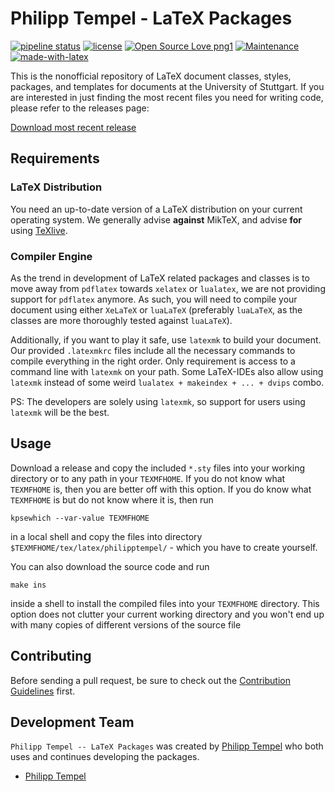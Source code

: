 # Philipp Tempel - LaTeX Packages

[![pipeline status](https://gitlab.com/philipptempel/latex-package/badges/master/pipeline.svg)](https://gitlab.com/philipptempel/latex-package/commits/master)
[![license](https://img.shields.io/badge/license-LPPL--1.3c-brightgreen)](https://gitlab.com/philipptempel/latex-package/blob/master/LICENSE.txt)
[![Open Source Love png1](https://badges.frapsoft.com/os/v1/open-source.png?v=103)](https://gitlab.com/philipptempel/latex-package/)
[![Maintenance](https://img.shields.io/badge/Maintained%3F-yes-green.svg)](https://gitlab.com/philipptempel/latex-package/activity)
[![made-with-latex](https://img.shields.io/badge/Made%20with-LaTeX-1f425f.svg)](https://gitlab.com/philipptempel/latex-package/)

This is the nonofficial repository of LaTeX document classes, styles, packages, and templates for documents at the University of Stuttgart.
If you are interested in just finding the most recent files you need for writing code, please refer to the releases page:

[Download most recent release](https://gitlab.com/philipptempel/latex-package/)

## Requirements

### LaTeX Distribution

You need an up-to-date version of a LaTeX distribution on your current operating system.
We generally advise **against** MikTeX, and advise **for** using [TeXlive](https://www.tug.org/texlive/).

### Compiler Engine

As the trend in development of LaTeX related packages and classes is to move away from `pdflatex` towards `xelatex` or `lualatex`, we are not providing support for `pdflatex` anymore.
As such, you will need to compile your document using either `XeLaTeX` or `luaLaTeX` (preferably `luaLaTeX`, as the classes are more thoroughly tested against `luaLaTeX`).

Additionally, if you want to play it safe, use `latexmk` to build your document. Our provided `.latexmkrc` files include all the necessary commands to compile everything in the right order. Only requirement is access to a command line with `latexmk` on your path. Some LaTeX-IDEs also allow using `latexmk` instead of some weird `lualatex + makeindex + ... + dvips` combo.

PS: The developers are solely using `latexmk`, so support for users using `latexmk` will be the best.

## Usage

Download a release and copy the included `*.sty` files into your working directory or to any path in your `TEXMFHOME`.
If you do not know what `TEXMFHOME` is, then you are better off with this option.
If you do know what `TEXMFHOME` is but do not know where it is, then run
```shell
kpsewhich --var-value TEXMFHOME
```
in a local shell and copy the files into directory `$TEXMFHOME/tex/latex/philipptempel/` - which you have to create yourself.

You can also download the source code and run
```shell
make ins
```
inside a shell to install the compiled files into your `TEXMFHOME` directory.
This option does not clutter your current working directory and you won't end up with many copies of different versions of the source file

## Contributing

Before sending a pull request, be sure to check out the [Contribution Guidelines](CONTRIBUTING.md) first.

## Development Team

`Philipp Tempel -- LaTeX Packages` was created by [Philipp Tempel](https://www.tudelft.nl/en/3me/departments/precision-and-microsystems-engineering-pme/people/junior-research-staff/tempel-philipp/) who both uses and continues developing the packages.

* [Philipp Tempel](http://philipptempel.me)
